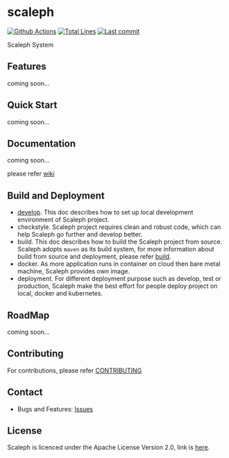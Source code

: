 # scaleph

[![Github Actions](https://img.shields.io/github/workflow/status/flowerfine/breeze/CI)](https://github.com/flowerfine/breeze/actions)
[![Total Lines](https://tokei.rs/b1/github/flowerfine/breeze?category=lines)](https://github.com/flowerfine/breeze)
[![Last commit](https://img.shields.io/github/last-commit/flowerfine/breeze.svg)](https://github.com/flowerfine/breeze)

Scaleph System

## Features

coming soon...

## Quick Start

coming soon...

## Documentation

coming soon...

please refer [wiki](https://github.com/flowerfine/breeze/wiki)

## Build and Deployment

* [develop](https://github.com/flowerfine/breeze/blob/master/docs/develop.md). This doc describes how to set up local development environment of Scaleph project.
* checkstyle. Scaleph project requires clean and robust code, which can help Scaleph go further and develop better.
* build. This doc describes how to build the Scaleph project from source. Scaleph adopts `maven` as its build system, for more information about build from source and deployment, please refer [build](docs/build/build.md).
* docker. As more application runs in container on cloud then bare metal machine, Scaleph provides own image.
* deployment. For different deployment purpose such as develop, test or production, Scaleph make the best effort for people deploy project on local, docker and kubernetes.

## RoadMap

coming soon...

## Contributing

For contributions, please refer [CONTRIBUTING](https://github.com/flowerfine/breeze)

## Contact

* Bugs and Features: [Issues](https://github.com/flowerfine/breeze/issues)

## License

Scaleph is licenced under the Apache License Version 2.0, link is [here](https://www.apache.org/licenses/LICENSE-2.0.txt).